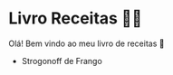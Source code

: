 # Livro Receitas :man_cook:

Olá! Bem vindo ao meu livro de receitas :wave:

* Strogonoff de Frango
